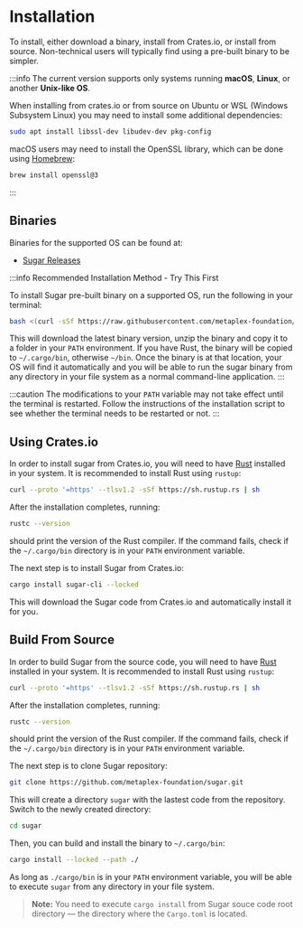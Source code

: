 # Installation

To install, either download a binary, install from Crates.io, or install from source. Non-technical users will typically find using a pre-built binary to be simpler.

:::info
The current version supports only systems running **macOS**, **Linux**, or another **Unix-like OS**.

When installing from crates.io or from source on Ubuntu or WSL (Windows Subsystem Linux) you may need to install some additional dependencies:
```bash
sudo apt install libssl-dev libudev-dev pkg-config
```
macOS users may need to install the OpenSSL library, which can be done using [Homebrew](https://brew.sh):
```bash
brew install openssl@3
``` 
:::

## Binaries

Binaries for the supported OS can be found at:
- [Sugar Releases](https://github.com/metaplex-foundation/sugar/releases)

:::info
Recommended Installation Method - Try This First

To install Sugar pre-built binary on a supported OS, run the following in your terminal:

```bash
bash <(curl -sSf https://raw.githubusercontent.com/metaplex-foundation/sugar/main/script/sugar-install.sh) 
``` 

This will download the latest binary version, unzip the binary and copy it to a folder in your `PATH` environment. If you have Rust, the binary will be copied to `~/.cargo/bin`, otherwise `~/bin`. Once the binary is at that location, your OS will find it automatically and you will be able to run the sugar binary from any directory in your file system as a normal command-line application.
:::

:::caution
The modifications to your `PATH` variable may not take effect until the terminal is restarted. Follow the instructions of the installation script to see whether the terminal needs to be restarted or not.
:::

## Using Crates.io

In order to install sugar from Crates.io, you will need to have [Rust](https://www.rust-lang.org/tools/install) installed in your system. It is recommended to install Rust using `rustup`:

```bash
curl --proto '=https' --tlsv1.2 -sSf https://sh.rustup.rs | sh
```

After the installation completes, running:

```bash
rustc --version
```

should print the version of the Rust compiler. If the command fails, check if the `~/.cargo/bin` directory is in your `PATH` environment variable.

The next step is to install Sugar from Crates.io:

```bash
cargo install sugar-cli --locked
```
This will download the Sugar code from Crates.io and automatically install it for you.

## Build From Source

In order to build Sugar from the source code, you will need to have [Rust](https://www.rust-lang.org/tools/install) installed in your system. It is recommended to install Rust using `rustup`:

```bash
curl --proto '=https' --tlsv1.2 -sSf https://sh.rustup.rs | sh
```

After the installation completes, running:

```bash
rustc --version
```

should print the version of the Rust compiler. If the command fails, check if the `~/.cargo/bin` directory is in your `PATH` environment variable.

The next step is to clone Sugar repository:

```bash
git clone https://github.com/metaplex-foundation/sugar.git
```

This will create a directory `sugar` with the lastest code from the repository. Switch to the newly created directory:

```bash
cd sugar
```

Then, you can build and install the binary to `~/.cargo/bin`:

```bash
cargo install --locked --path ./
```

As long as `./cargo/bin` is in your `PATH` environment variable, you will be able to execute `sugar` from any directory in your file system.

> **Note:** You need to execute `cargo install` from Sugar souce code root directory &mdash; the directory where the `Cargo.toml` is located.
